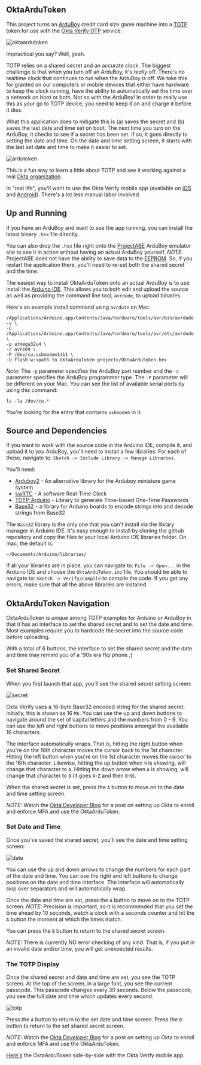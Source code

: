 ## OktaArduToken

This project turns an [ArduBoy](https://arduboy.com/) credit card size game machine into a 
[TOTP](https://tools.ietf.org/html/rfc6238) token for use with the 
[Okta Verify OTP](https://help.okta.com/en/prod/Content/Topics/Mobile/Okta_Verify_Using.htm) service.

![oktaardutoken](images/oktaardutoken.gif)

Impractical you say? Well, yeah. 

TOTP relies on a shared secret and an accurate clock.
The biggest challenge is that when you turn off an ArduBoy, it's *really* off. 
There's no realtime clock that continues to run when the ArduBoy is off. We take this for granted on our computers or
mobile devices that either have hardware to keep the clock running, have the ability to automatically set the time
over a network on boot or both. Not so with the ArduBoy! In order to really use this as your go to TOTP device, you
need to keep it on and charge it before it dies.

What this application does to mitigate this is (a) saves the secret and (b) saves the last date and time set on boot. The next
time you turn on the ArduBoy, it checks to see if a secret has been set. If so, it goes directly to setting the date and time.
On the date and time setting screen, it starts with the last set date and time to make it easier to set.

![ardutoken](images/ardutoken.png)

This is a fun way to learn a little about TOTP and see it working against a real [Okta organization](https://developer.okta.com).

In "real life", you'll want to use the Okta Verify mobile app 
(available on [iOS](https://itunes.apple.com/us/app/okta-verify/id490179405?mt=8) and 
[Android](https://play.google.com/store/apps/details?id=com.okta.android.auth&hl=en_US)). There's a lot less manual labor involved.

## Up and Running

If you have an ArduBoy and want to see the app running, you can install the latest binary `.hex` file directly. 

You can also drop the `.hex` file right onto the [ProjectABE](https://felipemanga.github.io/ProjectABE/) ArduBoy emulator site to see it 
in action without having an actual ArduBoy yourself. *NOTE:* ProjectABE does not have the ability to save data to the 
[EEPROM](https://www.arduino.cc/en/Reference/EEPROM). So, if you restart the application there, you'll need to re-set both the shared 
secret and the time.

The easiest way to install OktaArduToken onto an actual ArduBoy is to use install the 
[Arduino IDE](https://www.arduino.cc/en/Main/Software). This allows you to both edit and upload the source as well as providing the 
command line tool, `avrdude`, to upload binaries.

Here's an example install command using `avrdude` on Mac:

```
/Applications/Arduino.app/Contents/Java/hardware/tools/avr/bin/avrdude -v \
-C /Applications/Arduino.app/Contents/Java/hardware/tools/avr/etc/avrdude.conf \
-p atmega32u4 \
-c avr109 \
-P /dev/cu.usbmodem1411 \
-U flash:w:<path to OktaArduToken project>/OktaArduToken.hex
```

*Note:* The `-p` parameter specifies the ArduBoy part number and the `-c` parameter specifies the ArduBoy programmer type.
The `-P` parameter will be different on your Mac. You can see the list of available serial ports by using this command:

```
ls -la /dev/cu.*
```

You're looking for the entry that contains `usbmodem` in it.

## Source and Dependencies

If you want to work with the source code in the Arduino IDE, compile it, and upload it to you ArduBoy, you'll need to install
a few libraries. For each of these, navigate to: `Sketch -> Include Library -> Manage Libraries`.

You'll need:

* [Arduboy2](https://github.com/MLXXXp/Arduboy2) - An alternative library for the Arduboy miniature game system
* [swRTC](http://www.leonardomiliani.com/en/2011/swrtc-un-orologio-in-tempo-reale-via-software/) - A software Real-Time Clock
* [TOTP-Arduino](https://github.com/lucadentella/TOTP-Arduino) - Library to generate Time-based One-Time Passwords
* [Base32](https://github.com/NetRat/Base32) - a library for Arduino boards to encode strings into and decode strings from Base32

The `Base32` library is the only one that you can't install via the library manager in Arduino IDE. It's easy enough to install
by cloning the github repository and copy the files to your local Arduino IDE libraries folder. On mac, the default is:

```
~/Documents/Arduino/libraries/
```

If all your libraries are in place, you can navigate to: `File -> Open...` in the Arduino IDE and choose the `OktaArduToken.ino` file.
You should be able to navigate to: `Sketch -> Verify/Compile` to compile the code. If you get any errors, make sure that all the
above libraries are installed.

## OktaArduToken Navigation

OktaArduToken is unique among TOTP examples for Arduino or ArduBoy in that it has an interface to set the shared secret and to set the
date and time. Most examples require you to hardcode the secret into the source code before uploading.

With a total of 6 buttons, the interface to set the shared secret and the date and time may remind you of a '90s era flip phone ;)

### Set Shared Secret

When you first launch that app, you'll see the shared secret setting screen:

![secret](images/secret.png)

Okta Verify uses a 16-byte Base32 encoded string for the shared secret. Initially, this is shown as 16 `M`s. You can use the up and down
buttons to navigate around the set of capital letters and the numbers from 0 - 9. You can use the left and right buttons to move
positions amongst the available 16 characters.

The interface automatically wraps. That is, hitting the right button when you're on the 16th character moves the cursor back to the
1st character. Hitting the left button when you're on the 1st character moves the cursor to the 16th character. Likewise, hitting
the up button when `9` is showing, will change that character to `A`. Hitting the down arrow when `A` is showing, will change that
character to `9` (it goes `A`-`Z` and then `0`-`9`).

When the shared secret is set, press the `A` button to move on to the date and time setting screen.

*NOTE:* Watch the [Okta Developer Blog](https://developer.okta.com/blog) for a post on setting up Okta to enroll and enforce MFA and 
use the OktaArduToken.

### Set Date and Time

Once you've saved the shared secret, you'll see the date and time setting screen:

![date](images/date.png)

You can use the up and down arrows to change the numbers for each part of the date and time. You can use the right and left buttons
to change positions on the date and time interface. The interface will automatically skip over separators and will automatically
wrap.

Once the date and time are set, press the `A` button to move on to the TOTP screen. *NOTE:* Precision is important, so it is
recommended that you set the time ahead by 10 seconds, watch a clock with a seconds counter and hit the `A` button the
moment at which the times match.

You can press the `B` button to return to the shared secret screen.

*NOTE:* There is currently NO error checking of any kind. That is, if you put in an invalid date and/or time, you will get 
unexpected results.

### The TOTP Display

Once the shared secret and date and time are set, you see the TOTP screen. At the top of the screen, in a large font, you see the
current passcode. This passcode changes every 30 seconds. Below the passcode, you see the full date and time which updates every
second.

![totp](images/totp.png)

Press the `A` button to return to the set date and time screen. Press the `B` button to return to the set shared secret screen.

*NOTE:* Watch the [Okta Developer Blog](https://developer.okta.com/blog) for a post on setting up Okta to enroll and enforce MFA and 
use the OktaArduToken.

[Here's](images/oktaardutoken.mp4) the OktaArduToken side-by-side with the Okta Verify mobile app.
